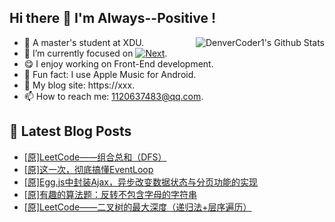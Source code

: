 ## Hi there 👋 I'm Always--Positive !
<div>
  <img alt="DenverCoder1's Github Stats" src="https://denvercoder1-github-readme-stats.vercel.app/api?username=qq1120637483&show_icons=true&count_private=true&theme=react&hide_border=true&hide_title=true&bg_color=1F222E&title_color=F85D7F&icon_color=F8D866" align= "right" />

- 🎒 A master's student at XDU. 
- 🔬 I’m currently focused on [![Next](https://img.shields.io/badge/-Next-brightgreen)](https://). 
- 😋 I enjoy working on Front-End development.
- 🎵 Fun fact: I use Apple Music for Android.
- 📝 My blog site: https://xxx.
- 📫 How to reach me:  1120637483@qq.com.
</div>  


## 📕 Latest Blog Posts

<!-- BLOG-POST-LIST:START -->
- [[原]LeetCode——组合总和（DFS）](https://blog.csdn.net/sinat_41696687/article/details/121763232)
- [[原]这一次，彻底搞懂EventLoop](https://blog.csdn.net/sinat_41696687/article/details/121726430)
- [[原]Egg.js中封装Ajax，异步改变数据状态与分页功能的实现](https://blog.csdn.net/sinat_41696687/article/details/121725133)
- [[原]有趣的算法题：反转不包含字母的字符串](https://blog.csdn.net/sinat_41696687/article/details/121712006)
- [[原]LeetCode——二叉树的最大深度（递归法+层序遍历）](https://blog.csdn.net/sinat_41696687/article/details/121690509)
<!-- BLOG-POST-LIST:END -->









